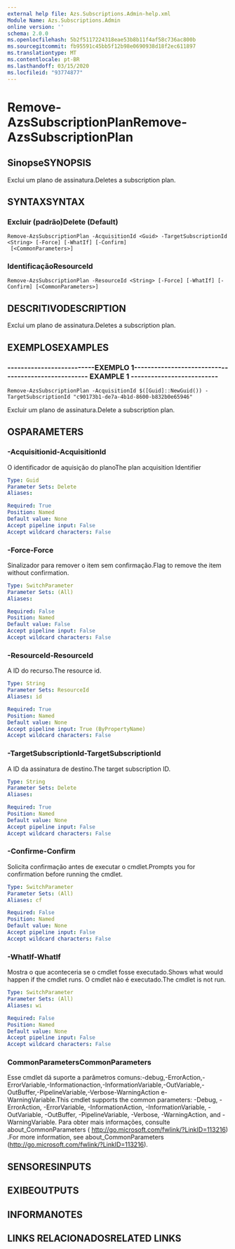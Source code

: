 ```yaml
---
external help file: Azs.Subscriptions.Admin-help.xml
Module Name: Azs.Subscriptions.Admin
online version: ''
schema: 2.0.0
ms.openlocfilehash: 5b2f5117224318eae53b8b11f4af58c736ac800b
ms.sourcegitcommit: fb95591c45bb5f12b98e0690938d18f2ec611897
ms.translationtype: MT
ms.contentlocale: pt-BR
ms.lasthandoff: 03/15/2020
ms.locfileid: "93774877"
---
```

# <span data-ttu-id="61559-101">Remove-AzsSubscriptionPlan</span><span class="sxs-lookup"><span data-stu-id="61559-101">Remove-AzsSubscriptionPlan</span></span>

## <span data-ttu-id="61559-102">Sinopse</span><span class="sxs-lookup"><span data-stu-id="61559-102">SYNOPSIS</span></span>
<span data-ttu-id="61559-103">Exclui um plano de assinatura.</span><span class="sxs-lookup"><span data-stu-id="61559-103">Deletes a subscription plan.</span></span>

## <span data-ttu-id="61559-104">SYNTAX</span><span class="sxs-lookup"><span data-stu-id="61559-104">SYNTAX</span></span>

### <span data-ttu-id="61559-105">Excluir (padrão)</span><span class="sxs-lookup"><span data-stu-id="61559-105">Delete (Default)</span></span>
```
Remove-AzsSubscriptionPlan -AcquisitionId <Guid> -TargetSubscriptionId <String> [-Force] [-WhatIf] [-Confirm]
 [<CommonParameters>]
```

### <span data-ttu-id="61559-106">Identificação</span><span class="sxs-lookup"><span data-stu-id="61559-106">ResourceId</span></span>
```
Remove-AzsSubscriptionPlan -ResourceId <String> [-Force] [-WhatIf] [-Confirm] [<CommonParameters>]
```

## <span data-ttu-id="61559-107">DESCRITIVO</span><span class="sxs-lookup"><span data-stu-id="61559-107">DESCRIPTION</span></span>
<span data-ttu-id="61559-108">Exclui um plano de assinatura.</span><span class="sxs-lookup"><span data-stu-id="61559-108">Deletes a subscription plan.</span></span>

## <span data-ttu-id="61559-109">EXEMPLOS</span><span class="sxs-lookup"><span data-stu-id="61559-109">EXAMPLES</span></span>

### <span data-ttu-id="61559-110">--------------------------EXEMPLO 1--------------------------</span><span class="sxs-lookup"><span data-stu-id="61559-110">-------------------------- EXAMPLE 1 --------------------------</span></span>
```
Remove-AzsSubscriptionPlan -AcquisitionId $([Guid]::NewGuid()) -TargetSubscriptionId "c90173b1-de7a-4b1d-8600-b832b0e65946"
```

<span data-ttu-id="61559-111">Excluir um plano de assinatura.</span><span class="sxs-lookup"><span data-stu-id="61559-111">Delete a subscription plan.</span></span>

## <span data-ttu-id="61559-112">OS</span><span class="sxs-lookup"><span data-stu-id="61559-112">PARAMETERS</span></span>

### <span data-ttu-id="61559-113">-Acquisitionid</span><span class="sxs-lookup"><span data-stu-id="61559-113">-AcquisitionId</span></span>
<span data-ttu-id="61559-114">O identificador de aquisição do plano</span><span class="sxs-lookup"><span data-stu-id="61559-114">The plan acquisition Identifier</span></span>

```yaml
Type: Guid
Parameter Sets: Delete
Aliases: 

Required: True
Position: Named
Default value: None
Accept pipeline input: False
Accept wildcard characters: False
```

### <span data-ttu-id="61559-115">-Force</span><span class="sxs-lookup"><span data-stu-id="61559-115">-Force</span></span>
<span data-ttu-id="61559-116">Sinalizador para remover o item sem confirmação.</span><span class="sxs-lookup"><span data-stu-id="61559-116">Flag to remove the item without confirmation.</span></span>

```yaml
Type: SwitchParameter
Parameter Sets: (All)
Aliases: 

Required: False
Position: Named
Default value: False
Accept pipeline input: False
Accept wildcard characters: False
```

### <span data-ttu-id="61559-117">-ResourceId</span><span class="sxs-lookup"><span data-stu-id="61559-117">-ResourceId</span></span>
<span data-ttu-id="61559-118">A ID do recurso.</span><span class="sxs-lookup"><span data-stu-id="61559-118">The resource id.</span></span>

```yaml
Type: String
Parameter Sets: ResourceId
Aliases: id

Required: True
Position: Named
Default value: None
Accept pipeline input: True (ByPropertyName)
Accept wildcard characters: False
```

### <span data-ttu-id="61559-119">-TargetSubscriptionId</span><span class="sxs-lookup"><span data-stu-id="61559-119">-TargetSubscriptionId</span></span>
<span data-ttu-id="61559-120">A ID da assinatura de destino.</span><span class="sxs-lookup"><span data-stu-id="61559-120">The target subscription ID.</span></span>

```yaml
Type: String
Parameter Sets: Delete
Aliases: 

Required: True
Position: Named
Default value: None
Accept pipeline input: False
Accept wildcard characters: False
```

### <span data-ttu-id="61559-121">-Confirme</span><span class="sxs-lookup"><span data-stu-id="61559-121">-Confirm</span></span>
<span data-ttu-id="61559-122">Solicita confirmação antes de executar o cmdlet.</span><span class="sxs-lookup"><span data-stu-id="61559-122">Prompts you for confirmation before running the cmdlet.</span></span>

```yaml
Type: SwitchParameter
Parameter Sets: (All)
Aliases: cf

Required: False
Position: Named
Default value: None
Accept pipeline input: False
Accept wildcard characters: False
```

### <span data-ttu-id="61559-123">-WhatIf</span><span class="sxs-lookup"><span data-stu-id="61559-123">-WhatIf</span></span>
<span data-ttu-id="61559-124">Mostra o que aconteceria se o cmdlet fosse executado.</span><span class="sxs-lookup"><span data-stu-id="61559-124">Shows what would happen if the cmdlet runs.</span></span>
<span data-ttu-id="61559-125">O cmdlet não é executado.</span><span class="sxs-lookup"><span data-stu-id="61559-125">The cmdlet is not run.</span></span>

```yaml
Type: SwitchParameter
Parameter Sets: (All)
Aliases: wi

Required: False
Position: Named
Default value: None
Accept pipeline input: False
Accept wildcard characters: False
```

### <span data-ttu-id="61559-126">CommonParameters</span><span class="sxs-lookup"><span data-stu-id="61559-126">CommonParameters</span></span>
<span data-ttu-id="61559-127">Esse cmdlet dá suporte a parâmetros comuns:-debug,-ErrorAction,-ErrorVariable,-Informationaction,-InformationVariable,-OutVariable,-OutBuffer,-PipelineVariable,-Verbose-WarningAction e-WarningVariable.</span><span class="sxs-lookup"><span data-stu-id="61559-127">This cmdlet supports the common parameters: -Debug, -ErrorAction, -ErrorVariable, -InformationAction, -InformationVariable, -OutVariable, -OutBuffer, -PipelineVariable, -Verbose, -WarningAction, and -WarningVariable.</span></span> <span data-ttu-id="61559-128">Para obter mais informações, consulte about_CommonParameters ( http://go.microsoft.com/fwlink/?LinkID=113216) .</span><span class="sxs-lookup"><span data-stu-id="61559-128">For more information, see about_CommonParameters (http://go.microsoft.com/fwlink/?LinkID=113216).</span></span>

## <span data-ttu-id="61559-129">SENSORES</span><span class="sxs-lookup"><span data-stu-id="61559-129">INPUTS</span></span>

## <span data-ttu-id="61559-130">EXIBE</span><span class="sxs-lookup"><span data-stu-id="61559-130">OUTPUTS</span></span>

## <span data-ttu-id="61559-131">INFORMA</span><span class="sxs-lookup"><span data-stu-id="61559-131">NOTES</span></span>

## <span data-ttu-id="61559-132">LINKS RELACIONADOS</span><span class="sxs-lookup"><span data-stu-id="61559-132">RELATED LINKS</span></span>

